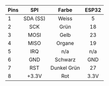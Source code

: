 
| Pins | SPI      | Farbe  | ESP32 |
| ---- |:--------:|:------:|:------------:|
| 1    | SDA (SS) |  Weiss  | 5           |
| 2    | SCK      |  Grün   | 18       |
| 3    | MOSI     |  Gelb   | 23      |
| 4    | MISO     |  Organe | 19      |
| 5    | IRQ      |  n/a    | n/a          |
| 6    | GND      |  Schwarz| GND          |
| 7    | RST      |  Dunkel Grün | 27   |
| 8    | +3.3V    |  Rot     | 3.3V         |
